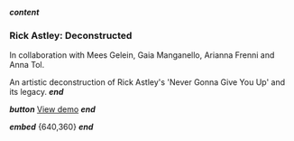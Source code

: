 ___content___
### Rick Astley: Deconstructed

In collaboration with Mees Gelein, Gaia Manganello, Arianna Frenni and Anna Tol.

An artistic deconstruction of Rick Astley's 'Never Gonna Give You Up' and its legacy.
___end___

___button___
[View demo](https://www.youtube.com/watch?v=0t2953SsWtk)
___end___

___embed___
[](https://www.youtube.com/embed/0t2953SsWtk){640,360}
___end___
